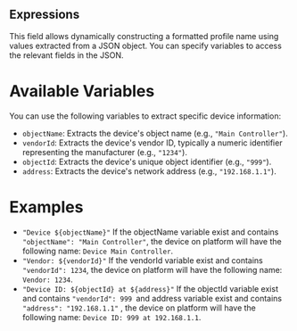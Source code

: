 ## Expressions

This field allows dynamically constructing a formatted profile name using values extracted from a JSON object. You can specify variables to access the relevant fields in the JSON.

# Available Variables

You can use the following variables to extract specific device information:

* `objectName`: Extracts the device's object name (e.g., `"Main Controller"`).
* `vendorId`: Extracts the device's vendor ID, typically a numeric identifier representing the manufacturer (e.g., `"1234"`).
* `objectId`: Extracts the device's unique object identifier (e.g., `"999"`).
* `address`: Extracts the device's network address (e.g., `"192.168.1.1"`).

# Examples

* `"Device ${objectName}"`
  If the objectName variable exist and contains `"objectName": "Main Controller"`, the device on platform will have the following name: `Device Main Controller`.
* `"Vendor: ${vendorId}"`
  If the vendorId variable exist and contains `"vendorId": 1234`, the device on platform will have the following name: `Vendor: 1234`.
* `"Device ID: ${objectId} at ${address}"`
  If the objectId variable exist and contains `"vendorId": 999 `and address variable exist and contains `"address": "192.168.1.1"` , the device on platform will have the following name: `Device ID: 999 at 192.168.1.1`.
